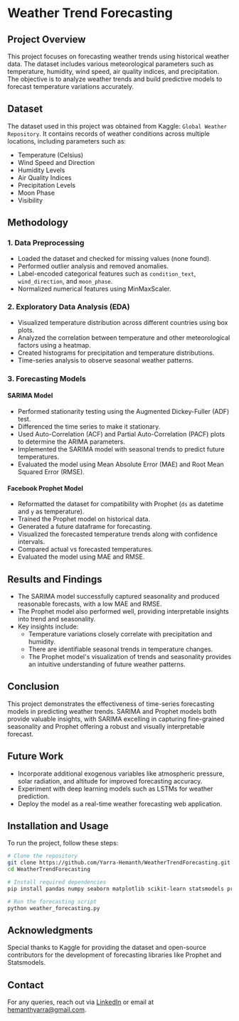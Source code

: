 # Weather Trend Forecasting

## Project Overview
This project focuses on forecasting weather trends using historical weather data. The dataset includes various meteorological parameters such as temperature, humidity, wind speed, air quality indices, and precipitation. The objective is to analyze weather trends and build predictive models to forecast temperature variations accurately.

## Dataset
The dataset used in this project was obtained from Kaggle: `Global Weather Repository`. It contains records of weather conditions across multiple locations, including parameters such as:
- Temperature (Celsius)
- Wind Speed and Direction
- Humidity Levels
- Air Quality Indices
- Precipitation Levels
- Moon Phase
- Visibility

## Methodology

### 1. Data Preprocessing
- Loaded the dataset and checked for missing values (none found).
- Performed outlier analysis and removed anomalies.
- Label-encoded categorical features such as `condition_text`, `wind_direction`, and `moon_phase`.
- Normalized numerical features using MinMaxScaler.

### 2. Exploratory Data Analysis (EDA)
- Visualized temperature distribution across different countries using box plots.
- Analyzed the correlation between temperature and other meteorological factors using a heatmap.
- Created histograms for precipitation and temperature distributions.
- Time-series analysis to observe seasonal weather patterns.

### 3. Forecasting Models

#### **SARIMA Model**
- Performed stationarity testing using the Augmented Dickey-Fuller (ADF) test.
- Differenced the time series to make it stationary.
- Used Auto-Correlation (ACF) and Partial Auto-Correlation (PACF) plots to determine the ARIMA parameters.
- Implemented the SARIMA model with seasonal trends to predict future temperatures.
- Evaluated the model using Mean Absolute Error (MAE) and Root Mean Squared Error (RMSE).

#### **Facebook Prophet Model**
- Reformatted the dataset for compatibility with Prophet (`ds` as datetime and `y` as temperature).
- Trained the Prophet model on historical data.
- Generated a future dataframe for forecasting.
- Visualized the forecasted temperature trends along with confidence intervals.
- Compared actual vs forecasted temperatures.
- Evaluated the model using MAE and RMSE.

## Results and Findings
- The SARIMA model successfully captured seasonality and produced reasonable forecasts, with a low MAE and RMSE.
- The Prophet model also performed well, providing interpretable insights into trend and seasonality.
- Key insights include:
  - Temperature variations closely correlate with precipitation and humidity.
  - There are identifiable seasonal trends in temperature changes.
  - The Prophet model's visualization of trends and seasonality provides an intuitive understanding of future weather patterns.

## Conclusion
This project demonstrates the effectiveness of time-series forecasting models in predicting weather trends. SARIMA and Prophet models both provide valuable insights, with SARIMA excelling in capturing fine-grained seasonality and Prophet offering a robust and visually interpretable forecast.

## Future Work
- Incorporate additional exogenous variables like atmospheric pressure, solar radiation, and altitude for improved forecasting accuracy.
- Experiment with deep learning models such as LSTMs for weather prediction.
- Deploy the model as a real-time weather forecasting web application.

## Installation and Usage
To run the project, follow these steps:

```bash
# Clone the repository
git clone https://github.com/Yarra-Hemanth/WeatherTrendForecasting.git
cd WeatherTrendForecasting

# Install required dependencies
pip install pandas numpy seaborn matplotlib scikit-learn statsmodels prophet

# Run the forecasting script
python weather_forecasting.py
```

## Acknowledgments
Special thanks to Kaggle for providing the dataset and open-source contributors for the development of forecasting libraries like Prophet and Statsmodels.

## Contact
For any queries, reach out via [LinkedIn](https://www.linkedin.com/in/hemanth-yarra-5a1775305) or email at hemanthyarra@gmail.com.
